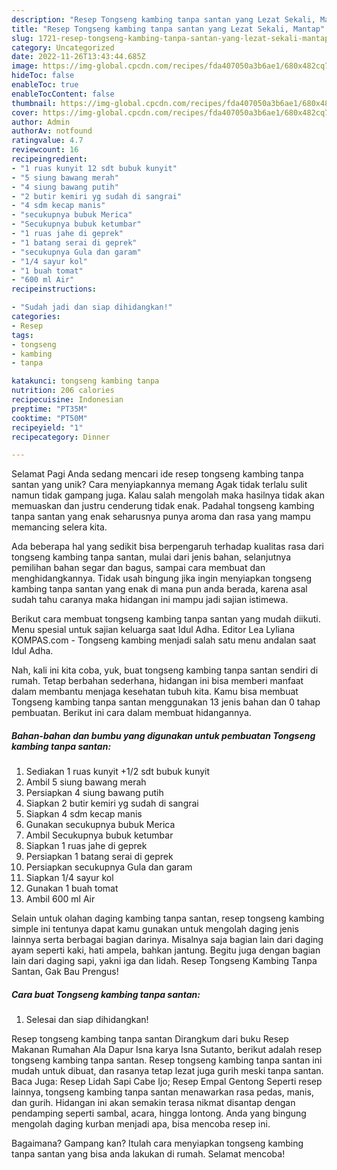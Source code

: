 ```yaml
---
description: "Resep Tongseng kambing tanpa santan yang Lezat Sekali, Mantap"
title: "Resep Tongseng kambing tanpa santan yang Lezat Sekali, Mantap"
slug: 1721-resep-tongseng-kambing-tanpa-santan-yang-lezat-sekali-mantap
category: Uncategorized
date: 2022-11-26T13:43:44.685Z
image: https://img-global.cpcdn.com/recipes/fda407050a3b6ae1/680x482cq70/tongseng-kambing-tanpa-santan-foto-resep-utama.jpg
hideToc: false
enableToc: true
enableTocContent: false
thumbnail: https://img-global.cpcdn.com/recipes/fda407050a3b6ae1/680x482cq70/tongseng-kambing-tanpa-santan-foto-resep-utama.jpg
cover: https://img-global.cpcdn.com/recipes/fda407050a3b6ae1/680x482cq70/tongseng-kambing-tanpa-santan-foto-resep-utama.jpg
author: Admin
authorAv: notfound
ratingvalue: 4.7
reviewcount: 16
recipeingredient:
- "1 ruas kunyit 12 sdt bubuk kunyit"
- "5 siung bawang merah"
- "4 siung bawang putih"
- "2 butir kemiri yg sudah di sangrai"
- "4 sdm kecap manis"
- "secukupnya bubuk Merica"
- "Secukupnya bubuk ketumbar"
- "1 ruas jahe di geprek"
- "1 batang serai di geprek"
- "secukupnya Gula dan garam"
- "1/4 sayur kol"
- "1 buah tomat"
- "600 ml Air"
recipeinstructions:

- "Sudah jadi dan siap dihidangkan!"
categories:
- Resep
tags:
- tongseng
- kambing
- tanpa

katakunci: tongseng kambing tanpa 
nutrition: 206 calories
recipecuisine: Indonesian
preptime: "PT35M"
cooktime: "PT50M"
recipeyield: "1"
recipecategory: Dinner

---
```



Selamat Pagi Anda sedang mencari ide resep tongseng kambing tanpa santan yang unik? Cara menyiapkannya memang Agak tidak terlalu sulit namun tidak gampang juga. Kalau salah mengolah maka hasilnya tidak akan memuaskan dan justru cenderung tidak enak. Padahal tongseng kambing tanpa santan yang enak seharusnya punya aroma dan rasa yang mampu memancing selera kita.


Ada beberapa hal yang sedikit bisa berpengaruh terhadap kualitas rasa dari tongseng kambing tanpa santan, mulai dari jenis bahan, selanjutnya pemilihan bahan segar dan bagus, sampai cara membuat dan menghidangkannya. Tidak usah bingung jika ingin menyiapkan tongseng kambing tanpa santan yang enak di mana pun anda berada, karena asal sudah tahu caranya maka hidangan ini mampu jadi sajian istimewa.

Berikut cara membuat tongseng kambing tanpa santan yang mudah diikuti. Menu spesial untuk sajian keluarga saat Idul Adha. Editor Lea Lyliana KOMPAS.com - Tongseng kambing menjadi salah satu menu andalan saat Idul Adha.


Nah, kali ini kita coba, yuk, buat tongseng kambing tanpa santan sendiri di rumah. Tetap berbahan sederhana, hidangan ini bisa memberi manfaat dalam membantu menjaga kesehatan tubuh kita. Kamu bisa membuat Tongseng kambing tanpa santan menggunakan 13 jenis bahan dan 0 tahap pembuatan. Berikut ini cara dalam membuat hidangannya.

<!--inarticleads1-->

##### Bahan-bahan dan bumbu yang digunakan untuk pembuatan Tongseng kambing tanpa santan:

1. Sediakan 1 ruas kunyit +1/2 sdt bubuk kunyit
1. Ambil 5 siung bawang merah
1. Persiapkan 4 siung bawang putih
1. Siapkan 2 butir kemiri yg sudah di sangrai
1. Siapkan 4 sdm kecap manis
1. Gunakan secukupnya bubuk Merica
1. Ambil Secukupnya bubuk ketumbar
1. Siapkan 1 ruas jahe di geprek
1. Persiapkan 1 batang serai di geprek
1. Persiapkan secukupnya Gula dan garam
1. Siapkan 1/4 sayur kol
1. Gunakan 1 buah tomat
1. Ambil 600 ml Air


Selain untuk olahan daging kambing tanpa santan, resep tongseng kambing simple ini tentunya dapat kamu gunakan untuk mengolah daging jenis lainnya serta berbagai bagian darinya. Misalnya saja bagian lain dari daging ayam seperti kaki, hati ampela, bahkan jantung. Begitu juga dengan bagian lain dari daging sapi, yakni iga dan lidah. Resep Tongseng Kambing Tanpa Santan, Gak Bau Prengus! 

<!--inarticleads2-->

##### Cara buat Tongseng kambing tanpa santan:


1. Selesai dan siap dihidangkan!

Resep tongseng kambing tanpa santan Dirangkum dari buku Resep Makanan Rumahan Ala Dapur Isna karya Isna Sutanto, berikut adalah resep tongseng kambing tanpa santan. Resep tongseng kambing tanpa santan ini mudah untuk dibuat, dan rasanya tetap lezat juga gurih meski tanpa santan. Baca Juga: Resep Lidah Sapi Cabe Ijo; Resep Empal Gentong Seperti resep lainnya, tongseng kambing tanpa santan menawarkan rasa pedas, manis, dan gurih. Hidangan ini akan semakin terasa nikmat disantap dengan pendamping seperti sambal, acara, hingga lontong. Anda yang bingung mengolah daging kurban menjadi apa, bisa mencoba resep ini. 

Bagaimana? Gampang kan? Itulah cara menyiapkan tongseng kambing tanpa santan yang bisa anda lakukan di rumah. Selamat mencoba!
